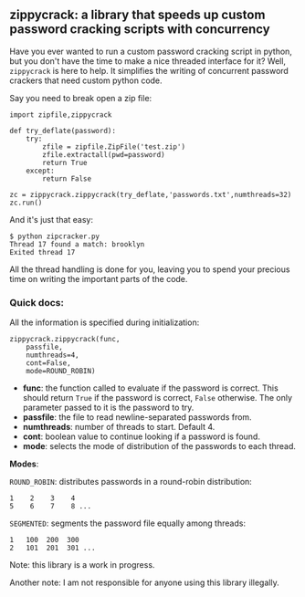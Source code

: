## zippycrack: a library that speeds up custom password cracking scripts with concurrency

Have you ever wanted to run a custom password cracking script in python, but you don't have the time to make a nice threaded interface for it? Well, `zippycrack` is here to help. It simplifies the writing of concurrent password crackers that need custom python code.

Say you need to break open a zip file:

    import zipfile,zippycrack

    def try_deflate(password):
    	try:
    		zfile = zipfile.ZipFile('test.zip')
    		zfile.extractall(pwd=password)
    		return True
    	except:
    		return False

    zc = zippycrack.zippycrack(try_deflate,'passwords.txt',numthreads=32)
    zc.run()

And it's just that easy:

    $ python zipcracker.py
    Thread 17 found a match: brooklyn
    Exited thread 17

All the thread handling is done for you, leaving you to spend your precious time on writing the important parts of the code.

### Quick docs:

All the information is specified during initialization:

    zippycrack.zippycrack(func,
    	passfile,
    	numthreads=4,
    	cont=False,
    	mode=ROUND_ROBIN)

* **func**: the function called to evaluate if the password is correct. This should return `True` if the password is correct, `False` otherwise. The only parameter passed to it is the password to try.
* **passfile**: the file to read newline-separated passwords from.
* **numthreads**: number of threads to start. Default 4.
* **cont**: boolean value to continue looking if a password is found.
* **mode**: selects the mode of distribution of the passwords to each thread.


**Modes**:

`ROUND_ROBIN`: distributes passwords in a round-robin distribution:

    1    2    3    4
    5    6    7    8 ...

`SEGMENTED`: segments the password file equally among threads:

    1   100  200  300
    2   101  201  301 ...


Note: this library is a work in progress.

Another note: I am not responsible for anyone using this library illegally.
